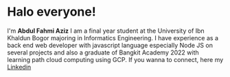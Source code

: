 # Halo everyone! 

I'm **Abdul Fahmi Aziz**
I am a final year student at the University of Ibn Khaldun Bogor majoring in Informatics
Engineering. I have experience as a back end web developer with javascript language
especially Node JS on several projects and also a graduate of Bangkit Academy 2022 with
learning path cloud computing using GCP. 
If you wanna to connect, here my [Linkedin](https://www.linkedin.com/in/abdfahmia)
